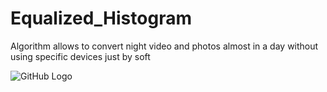 # Equalized_Histogram
Algorithm allows to convert night video and photos  almost in a day without using specific devices just by soft



![GitHub Logo](/resources/photos/equalized_histogram.jpg)
